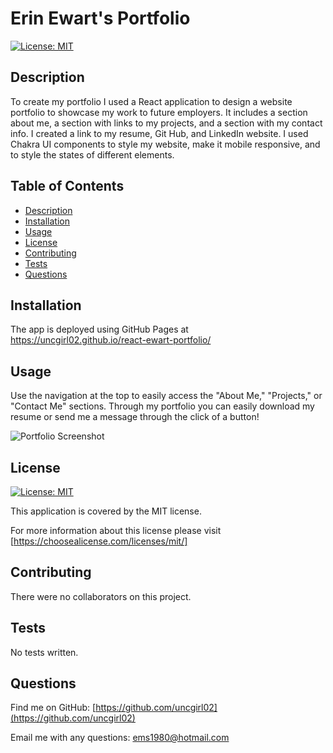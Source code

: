 # Erin Ewart's Portfolio
    
[![License: MIT](https://img.shields.io/badge/License-MIT-yellow.svg)](https://opensource.org/licenses/MIT)

## Description

To create my portfolio I used a React application to design a website portfolio to showcase my work to future employers. It includes a section about me, a section with links to my projects, and a section with my contact info. I created a link to my resume, Git Hub, and LinkedIn website. I used Chakra UI components to style my website, make it mobile responsive, and to style the states of different elements. 

## Table of Contents

- [Description](#description)
- [Installation](#installation)
- [Usage](#usage)
- [License](#license)
- [Contributing](#contributing)
- [Tests](#tests)
- [Questions](#questions)

## Installation

The app is deployed using GitHub Pages at
https://uncgirl02.github.io/react-ewart-portfolio/

## Usage

Use the navigation at the top to easily access the "About Me," "Projects," or "Contact Me" sections.  Through my portfolio you can easily download my resume or send me a message through the click of a button! 

![Portfolio Screenshot](./src/assets/screenshot.png)

## License

[![License: MIT](https://img.shields.io/badge/License-MIT-yellow.svg)](https://opensource.org/licenses/MIT)

This application is covered by the MIT license. 

For more information about this license please visit [https://choosealicense.com/licenses/mit/]

## Contributing

There were no collaborators on this project.

## Tests

No tests written.

## Questions

Find me on GitHub: [https://github.com/uncgirl02](https://github.com/uncgirl02)

Email me with any questions: ems1980@hotmail.com
    
